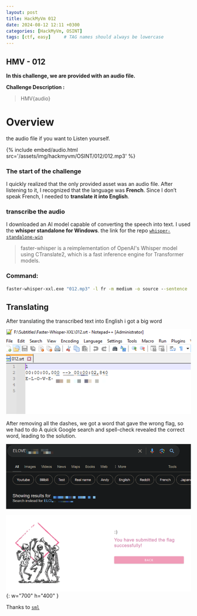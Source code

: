 ```yaml
---
layout: post
title: HackMyVm 012
date: 2024-08-12 12:11 +0300
categories: [HackMyVm, OSINT]
tags: [ctf, easy]     # TAG names should always be lowercase
---
```


## HMV - 012

**In this challenge, we are provided with an audio file.**


**Challenge Description  :**
>HMV{audio}





# Overview

the audio file if you want to Listen yourself.

{% include embed/audio.html src='/assets/img/hackmyvm/OSINT/012/012.mp3' %}

### The start of the challenge
I quickly realized that the only provided asset was an audio file. After listening to it, I recognized that the language was **French**. Since I don’t speak French, I needed to **translate it into English**.


### transcribe the audio
I downloaded an AI model capable of converting the speech into text. 
I used the **whisper standalone for Windows**. the link for the repo [`whisper-standalone-win`](https://github.com/Purfview/whisper-standalone-win)
>faster-whisper is a reimplementation of OpenAI's Whisper model using CTranslate2, which is a fast inference engine for Transformer models.


### Command:
```bat
faster-whisper-xxl.exe "012.mp3" -l fr -m medium -o source --sentence
```
## Translating 
After translating the transcribed text into English i got a big word 

![translating](/assets/img/hackmyvm/OSINT/012/1.png)

After removing all the dashes, we got a word that gave the wrong flag, so we had to do
A quick Google search and spell-check revealed the correct word, leading to the solution.





![FLAG](/assets/img/hackmyvm/OSINT/012/2.png)

![success](/assets/img/hackmyvm/OSINT/003/1success.png){: w="700" h="400" }

Thanks to [`sml`](https://hackmyvm.eu/profile/?user=sml)
